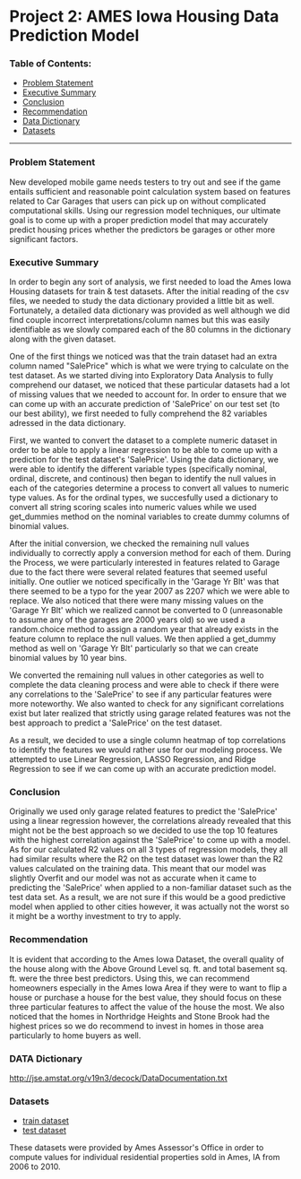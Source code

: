 # Project 2: AMES Iowa Housing Data Prediction Model


### Table of Contents:
- [Problem Statement](#Problem-Statement)
- [Executive Summary](#Executive-Summary)
- [Conclusion](#Conclusion)
- [Recommendation](#Recommendation)
- [Data Dictionary](#Data-Dictionary)
- [Datasets](#Datasets)
---
### Problem Statement

New developed mobile game needs testers to try out and see if the game entails sufficient and reasonable point calculation system based on features related to Car Garages  that users can pick up on without complicated computational skills. Using our regression model techniques, our ultimate goal is to come up with a proper prediction model that may accurately predict housing prices whether the predictors be garages or other more significant factors.



### Executive Summary

In order to begin any sort of analysis, we first needed to load the Ames Iowa Housing datasets for train & test datasets.  After the initial reading of the csv files, we needed to study the data dictionary provided a little bit as well.  Fortunately, a detailed data dictionary was provided as well although we did find couple incorrect interpretations/column names but this was easily identifiable as we slowly compared each of the 80 columns in the dictionary along with the given dataset. 

One of the first things we noticed was that the train dataset had an extra column named "SalePrice" which is what we were trying to calculate on the test dataset.  As we started diving into Exploratory Data Analysis to fully comprehend our dataset, we noticed that these particular datasets had a lot of missing values that we needed to account for.  In order to  ensure that we can come up with an accurate prediction of 'SalePrice' on our test set (to our best ability), we first needed to fully comprehend the 82 variables adressed in the data dictionary.  

First, we wanted to convert the dataset to a complete numeric dataset in order to be able to apply a linear regression to be able to come up with a prediction for the test dataset's 'SalePrice'.  Using the data dictionary, we were able to identify the different variable types (specifically nominal, ordinal, discrete, and continous) then began to identify the null values in each of the categories determine a process to convert all values to numeric type values.  As for the ordinal types, we succesfully used a dictionary to convert all string scoring scales into numeric values while we used get_dummies method on the nominal variables to create dummy columns of binomial values.

After the initial conversion, we checked the remaining null values individually to correctly apply a conversion method for each of them.  During the Process, we were particularly interested in features related to Garage due to the fact there were several related features that seemed useful initially.  One outlier we noticed specifically in the 'Garage Yr Blt' was that there seemed to be a typo for the year 2007 as 2207 which we were able to replace.  We also noticed that there were many missing values on the 'Garage Yr Blt' which we realized cannot be converted to 0 (unreasonable to assume any of the garages are 2000 years old) so we used a random.choice method to assign a random year that already exists in the feature column to replace the null values.  We then applied a get_dummy method as well on 'Garage Yr Blt' particularly so that we can create binomial values by 10 year bins.

We converted the remaining null values in other categories as well to complete the data cleaning process and were able to check if there were any correlations to the 'SalePrice' to see if any particular features were more noteworthy.  We also wanted to check for any significant correlations exist but later realized that strictly using garage related features was not the best approach to predict a 'SalePrice' on the test dataset.

As a result, we decided to use a single column heatmap of top correlations to identify the features we would rather use for our modeling process.  We attempted to use Linear Regression, LASSO Regression, and Ridge Regression to see if we can come up with an accurate prediction model.  

### Conclusion

Originally we used only garage related features to predict the 'SalePrice' using a linear regression however, the correlations already revealed that this might not be the best approach so we decided to use the top 10 features with the highest correlation against the 'SalePrice' to come up with a model.  As for our calculated R2 values on all 3 types of regression models, they all had similar results where the R2 on the test dataset was lower than the R2 values calculated on the training data.  This meant that our model was slightly Overfit and our model was not as accurate when it came to predicting the 'SalePrice' when applied to a non-familiar dataset such as the test data set.  As a result, we are not sure if this would be a good predictive model when applied to other cities however, it was actually not the worst so it might be a worthy investment to try to apply.  

### Recommendation

It is evident that according to the Ames Iowa Dataset, the overall quality of the house along with the Above Ground Level sq. ft. and total basement sq. ft. were the three best predictors.  Using this, we can recommend homeowners especially in the Ames Iowa Area if they were to want to flip a house or purchase a house for the best value, they should focus on these three particular features to affect the value of the house the most. We also noticed that the homes in Northridge Heights and Stone Brook had the highest prices so we do recommend to invest in homes in those area particularly to home buyers as well.  

### DATA Dictionary

http://jse.amstat.org/v19n3/decock/DataDocumentation.txt


### Datasets

- [train dataset](./dataset/train.csv)
- [test dataset](./dataset/test.csv)


These datasets were provided by Ames Assessor's Office in order to compute values for individual residential properties sold in Ames, IA from 2006 to 2010.  




